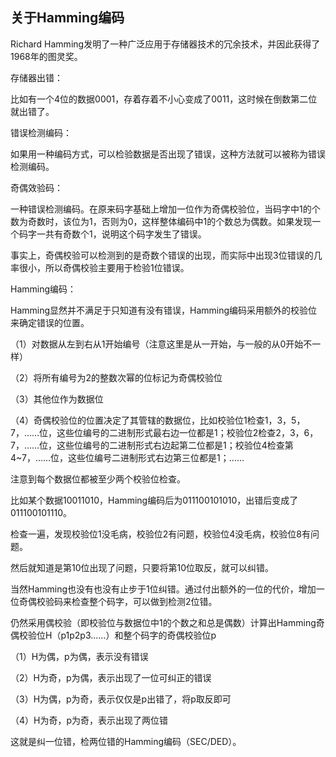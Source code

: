 ## 关于Hamming编码

Richard Hamming发明了一种广泛应用于存储器技术的冗余技术，并因此获得了1968年的图灵奖。



存储器出错：

比如有一个4位的数据0001，存着存着不小心变成了0011，这时候在倒数第二位就出错了。



错误检测编码：

如果用一种编码方式，可以检验数据是否出现了错误，这种方法就可以被称为错误检测编码。



奇偶效验码：

一种错误检测编码。在原来码字基础上增加一位作为奇偶校验位，当码字中1的个数为奇数时，该位为1，否则为0，这样整体编码中1的个数总为偶数。如果发现一个码字一共有奇数个1，说明这个码字发生了错误。

事实上，奇偶校验可以检测到的是奇数个错误的出现，而实际中出现3位错误的几率很小，所以奇偶校验主要用于检验1位错误。



Hamming编码：

Hamming显然并不满足于只知道有没有错误，Hamming编码采用额外的校验位来确定错误的位置。

（1）对数据从左到右从1开始编号（注意这里是从一开始，与一般的从0开始不一样）

（2）将所有编号为2的整数次幂的位标记为奇偶校验位

（3）其他位作为数据位

（4）奇偶校验位的位置决定了其管辖的数据位，比如校验位1检查1，3，5，7，……位，这些位编号的二进制形式最右边一位都是1；校验位2检查2，3，6，7，……位，这些位编号的二进制形式右边起第二位都是1；校验位4检查第4~7，……位，这些位编号二进制形式右边第三位都是1；……

注意到每个数据位都被至少两个校验位检查。

比如某个数据10011010，Hamming编码后为011100101010，出错后变成了011100101110。

检查一遍，发现校验位1没毛病，校验位2有问题，校验位4没毛病，校验位8有问题。

然后就知道是第10位出现了问题，只要将第10位取反，就可以纠错。



当然Hamming也没有也没有止步于1位纠错。通过付出额外的一位的代价，增加一位奇偶校验码来检查整个码字，可以做到检测2位错。

仍然采用偶校验（即校验位与数据位中1的个数之和总是偶数）计算出Hamming奇偶校验位H（p1p2p3……）和整个码字的奇偶校验位p

（1）H为偶，p为偶，表示没有错误

（2）H为奇，p为偶，表示出现了一位可纠正的错误

（3）H为偶，p为奇，表示仅仅是p出错了，将p取反即可

（4）H为奇，p为奇，表示出现了两位错

这就是纠一位错，检两位错的Hamming编码（SEC/DED）。